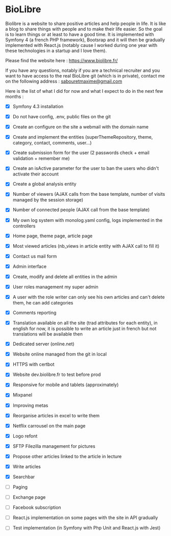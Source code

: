 # BioLibre

Biolibre is a website to share positive articles and help people in life. It is like a blog to share things with people and to make their life easier. So the goal is to learn things or at least to have a good time. It is implemented with Symfony 4 (a french PHP framework), Bootsrap and it will then be gradually implemented with React.js (notably cause I worked during one year with these technologies in a startup and I love them).

Please find the website here : https://www.biolibre.fr/

If you have any questions, notably if you are a technical recruiter and you want to have access to the real BioLibre git (which is in private), contact me on the following address : sabouretmaxime@gmail.com

Here is the list of what I did for now and what I expect to do in the next few months :

- [x] Symfony 4.3 installation
- [x] Do not have config, .env, public files on the git
- [x] Create an configure on the site a webmail with the domain name
- [x] Create and implement the entities (superThemeRepository, theme, category, contact, comments, user...)
- [x] Create submission form for the user (2 passwords check + email validation + remember me)
- [x] Create an isActive parameter for the user to ban the users who didn't activate their account
- [x] Create a global analysis entity
- [x] Number of viewers (AJAX calls from the base template, number of visits managed by the session storage)
- [x] Number of connected people (AJAX call from the base template)
- [x] My own log system with monolog.yaml config, logs implemented in the controllers
- [x] Home page, theme page, article page
- [x] Most viewed articles (nb_views in article entity with AJAX call to fill it)
- [x] Contact us mail form
- [x] Admin interface
- [x] Create, modify and delete all entities in the admin
- [x] User roles management my super admin
- [x] A user with the role writer can only see his own articles and can't delete them, he can add categories
- [x] Comments reporting
- [x] Translation available on all the site (trad attributes for each entity), in english for now, it is possible to write an article just in french but not translations will be available then
- [x] Dedicated server (online.net)
- [x] Website online managed from the git in local
- [x] HTTPS with certbot
- [x] Website dev.biolibre.fr to test before prod
- [x] Responsive for mobile and tablets (approximately)
- [x] Mixpanel
- [x] Improving metas
- [x] Reorganise articles in excel to write them
- [x] Netflix carrousel on the main page
- [x] Logo refont
- [x] SFTP Filezilla management for pictures
- [x] Propose other articles linked to the article in lecture
- [x] Write articles
- [x] Searchbar
- [ ] Paging
- [ ] Exchange page
- [ ] Facebook subscription
- [ ] React.js implementation on some pages with the site in API gradually
- [ ] Test implementation (in Symfony with Php Unit and React.js with Jest)

